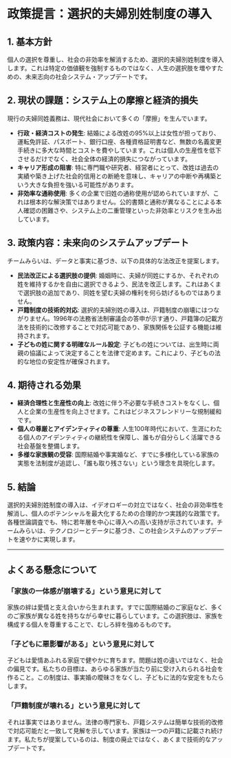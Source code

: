 # 政策提言：選択的夫婦別姓制度の導入

## 1. 基本方針
個人の選択を尊重し、社会の非効率を解消するため、選択的夫婦別姓制度を導入します。これは特定の価値観を強制するものではなく、人生の選択肢を増やすための、未来志向の社会システム・アップデートです。

## 2. 現状の課題：システム上の摩擦と経済的損失
現行の夫婦同姓義務は、現代社会において多くの「摩擦」を生んでいます。

*   **行政・経済コストの発生**: 結婚による改姓の95%以上は女性が担っており、運転免許証、パスポート、銀行口座、各種資格証明書など、無数の名義変更手続きに多大な時間とコストを費やしています。これは個人の生産性を低下させるだけでなく、社会全体の経済的損失につながっています。
*   **キャリア形成の阻害**: 特に専門職や研究者、経営者にとって、改姓は過去の実績や築き上げた社会的信用との断絶を意味し、キャリアの中断や再構築という大きな負担を強いる可能性があります。
*   **非効率な通称使用**: 多くの企業で旧姓の通称使用が認められていますが、これは根本的な解決策ではありません。公的書類と通称が異なることによる本人確認の困難さや、システム上の二重管理といった非効率とリスクを生み出しています。

## 3. 政策内容：未来向のシステムアップデート
チームみらいは、データと事実に基づき、以下の具体的な法改正を提案します。

*   **民法改正による選択肢の提供**: 婚姻時に、夫婦が同姓にするか、それぞれの姓を維持するかを自由に選択できるよう、民法を改正します。これはあくまで選択肢の追加であり、同姓を望む夫婦の権利を何ら妨げるものではありません。
*   **戸籍制度の技術的対応**: 選択的夫婦別姓の導入は、戸籍制度の崩壊にはつながりません。1996年の法務省法制審議会の答申が示す通り、戸籍簿の記載方法を技術的に改修することで対応可能であり、家族関係を公証する機能は維持されます。
*   **子どもの姓に関する明確なルール設定**: 子どもの姓については、出生時に両親の協議によって決定することを法律で定めます。これにより、子どもの法的な地位の安定性が確保されます。

## 4. 期待される効果
*   **経済合理性と生産性の向上**: 改姓に伴う不必要な手続きコストをなくし、個人と企業の生産性を向上させます。これはビジネスフレンドリーな規制緩和です。
*   **個人の尊厳とアイデンティティの尊重**: 人生100年時代において、生涯にわたる個人のアイデンティティの継続性を保障し、誰もが自分らしく活躍できる社会基盤を整備します。
*   **多様な家族観の受容**: 国際結婚や事実婚など、すでに多様化している家族の実態を法制度が追認し、「誰も取り残さない」という理念を具現化します。

## 5. 結論
選択的夫婦別姓制度の導入は、イデオロギーの対立ではなく、社会の非効率性を解消し、個人のポテンシャルを最大化するための合理的かつ実践的な政策です。各種世論調査でも、特に若年層を中心に導入への高い支持が示されています。チームみらいは、テクノロジーとデータに基づき、この社会システムのアップデートを速やかに実現します。

---
## よくある懸念について

### 「家族の一体感が崩壊する」という意見に対して
家族の絆は愛情と支え合いから生まれます。すでに国際結婚のご家庭など、多くのご家族が異なる姓を持ちながら幸せに暮らしています。この選択肢は、家族を構成する個人を尊重することで、むしろ絆を強めるものです。

### 「子どもに悪影響がある」という意見に対して
子どもは愛情あふれる家庭で健やかに育ちます。問題は姓の違いではなく、社会の偏見です。私たちの目標は、あらゆる家族が当たり前に受け入れられる社会を作ること。この制度は、事実婚の曖昧さをなくし、子どもに法的な安定をもたらします。

### 「戸籍制度が壊れる」という意見に対して
それは事実ではありません。法律の専門家も、戸籍システムは簡単な技術的改修で対応可能だと一致して見解を示しています。家族は一つの戸籍に記載され続けます。私たちが提案しているのは、制度の廃止ではなく、あくまで技術的なアップデートです。